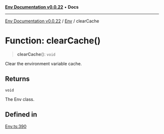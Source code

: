 [**Env Documentation v0.0.22**](../../README.md) • **Docs**

***

[Env Documentation v0.0.22](../../modules.md) / [Env](../README.md) / clearCache

# Function: clearCache()

> **clearCache**(): `void`

Clear the environment variable cache.

## Returns

`void`

The Env class.

## Defined in

[Env.ts:390](https://github.com/stonemjs/env/blob/124cf5a9bb4d52a40aa57ec31324015ae2a6346e/src/Env.ts#L390)
